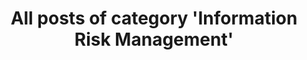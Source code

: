 ---
layout: archive
which_category: 'Information Risk Management'
title: All posts of category 'Information Risk Management'
---